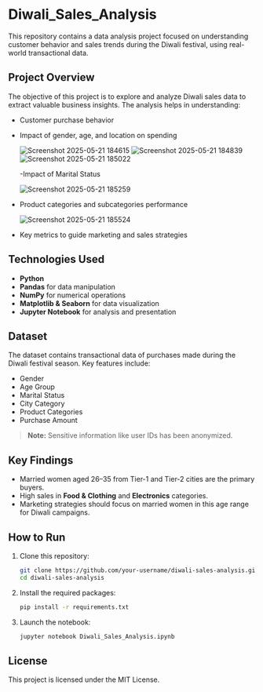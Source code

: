 # Diwali_Sales_Analysis

This repository contains a data analysis project focused on understanding customer behavior and sales trends during the Diwali festival, using real-world transactional data.

## Project Overview

The objective of this project is to explore and analyze Diwali sales data to extract valuable business insights. The analysis helps in understanding:

- Customer purchase behavior
- Impact of gender, age, and location on spending

  ![Screenshot 2025-05-21 184615](https://github.com/user-attachments/assets/a8b9360b-9021-462d-95ac-fd0d908d3f19)
  ![Screenshot 2025-05-21 184839](https://github.com/user-attachments/assets/6fbbb91a-bf3a-4b1e-abe9-49d623fa6524)
  ![Screenshot 2025-05-21 185022](https://github.com/user-attachments/assets/e35cc823-2a41-4962-aab6-9cea80cf6153)

  -Impact of Marital Status

  ![Screenshot 2025-05-21 185259](https://github.com/user-attachments/assets/abb3ede3-46c9-439f-8bdf-ad7fef2a6840)

- Product categories and subcategories performance

  ![Screenshot 2025-05-21 185524](https://github.com/user-attachments/assets/a91e6c61-de8a-4e37-b0ec-aef1a4afcc48)

- Key metrics to guide marketing and sales strategies

## Technologies Used

- **Python**
- **Pandas** for data manipulation
- **NumPy** for numerical operations
- **Matplotlib & Seaborn** for data visualization
- **Jupyter Notebook** for analysis and presentation

## Dataset

The dataset contains transactional data of purchases made during the Diwali festival season. Key features include:

- Gender
- Age Group
- Marital Status
- City Category
- Product Categories
- Purchase Amount

> **Note:** Sensitive information like user IDs has been anonymized.

## Key Findings

- Married women aged 26–35 from Tier-1 and Tier-2 cities are the primary buyers.
- High sales in **Food & Clothing** and **Electronics** categories.
- Marketing strategies should focus on married women in this age range for Diwali campaigns.

## How to Run

1. Clone this repository:
   ```bash
   git clone https://github.com/your-username/diwali-sales-analysis.git
   cd diwali-sales-analysis
   ```

2. Install the required packages:
   ```bash
   pip install -r requirements.txt
   ```

3. Launch the notebook:
   ```bash
   jupyter notebook Diwali_Sales_Analysis.ipynb
   ```

## License

This project is licensed under the MIT License.
